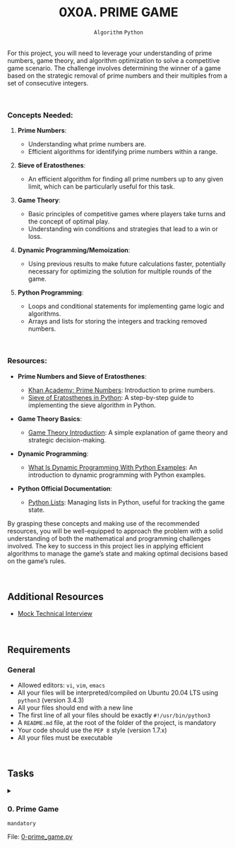 <h1 align="center"><b>0X0A. PRIME GAME</b></h1>
<div align="center"><code>Algorithm</code> <code>Python</code></div>

<!-- <br>
<hr>
<h3><a href=>Notes</a></h3>
<hr> -->


<!--==================================================-->
<br>
<p>For this project, you will need to leverage your understanding of prime numbers, game theory, and algorithm optimization to solve a competitive game scenario. The challenge involves determining the winner of a game based on the strategic removal of prime numbers and their multiples from a set of consecutive integers.</p>

<br>
<h3>Concepts Needed:</h3>

<ol>
<li><p><strong>Prime Numbers</strong>:</p>

<ul>
<li>Understanding what prime numbers are.</li>
<li>Efficient algorithms for identifying prime numbers within a range.</li>
</ul></li>
<li><p><strong>Sieve of Eratosthenes</strong>:</p>

<ul>
<li>An efficient algorithm for finding all prime numbers up to any given limit, which can be particularly useful for this task.</li>
</ul></li>
<li><p><strong>Game Theory</strong>:</p>

<ul>
<li>Basic principles of competitive games where players take turns and the concept of optimal play.</li>
<li>Understanding win conditions and strategies that lead to a win or loss.</li>
</ul></li>
<li><p><strong>Dynamic Programming/Memoization</strong>:</p>

<ul>
<li>Using previous results to make future calculations faster, potentially necessary for optimizing the solution for multiple rounds of the game.</li>
</ul></li>
<li><p><strong>Python Programming</strong>:</p>

<ul>
<li>Loops and conditional statements for implementing game logic and algorithms.</li>
<li>Arrays and lists for storing the integers and tracking removed numbers.</li>
</ul></li>
</ol>

<br>
<h3>Resources:</h3>

<ul>
<li><p><strong>Prime Numbers and Sieve of Eratosthenes</strong>:</p>

<ul>
<li><a href="https://www.khanacademy.org/math/cc-fourth-grade-math/imp-factors-multiples-and-patterns/imp-prime-and-composite-numbers/v/prime-numbers" title="Khan Academy: Prime Numbers" target="_blank">Khan Academy: Prime Numbers</a>: Introduction to prime numbers.</li>
<li><a href="https://intranet.alxswe.com/rltoken/sVjdrNQEaErO_qRYsVMTEg" title="Sieve of Eratosthenes in Python" target="_blank">Sieve of Eratosthenes in Python</a>: A step-by-step guide to implementing the sieve algorithm in Python.</li>
</ul></li>
<li><p><strong>Game Theory Basics</strong>:</p>

<ul>
<li><a href="https://intranet.alxswe.com/rltoken/lH4z--LnsuXYKh23Ji9Elw" title="Game Theory Introduction" target="_blank">Game Theory Introduction</a>: A simple explanation of game theory and strategic decision-making.</li>
</ul></li>
<li><p><strong>Dynamic Programming</strong>:</p>

<ul>
<li><a href="https://intranet.alxswe.com/rltoken/W6T0RxWaFG3GisPxLLNYkQ" title="What Is Dynamic Programming With Python Examples" target="_blank">What Is Dynamic Programming With Python Examples</a>: An introduction to dynamic programming with Python examples.</li>
</ul></li>
<li><p><strong>Python Official Documentation</strong>:</p>

<ul>
<li><a href="https://intranet.alxswe.com/rltoken/JTEGXnSDYDp8yblD9y86eg" title="Python Lists" target="_blank">Python Lists</a>: Managing lists in Python, useful for tracking the game state.</li>
</ul></li>
</ul>

<p>By grasping these concepts and making use of the recommended resources, you will be well-equipped to approach the problem with a solid understanding of both the mathematical and programming challenges involved. The key to success in this project lies in applying efficient algorithms to manage the game’s state and making optimal decisions based on the game’s rules.</p>


<br>

## Additional Resources
<ul>
<li><a href="https://intranet.alxswe.com/rltoken/h176d28650FiZFWhWw9_Sg" target="_blank" title="Mock Technical Interview">Mock Technical Interview</a></li>
</ul>


<!--==================================================-->
<br>

## Requirements
<h3>General</h3>

- Allowed editors: <code>vi</code>, <code>vim</code>, <code>emacs</code>
- All your files will be interpreted/compiled on Ubuntu 20.04 LTS using <code>python3</code> (version 3.4.3)
- All your files should end with a new line
- The first line of all your files should be exactly <code>#!/usr/bin/python3</code>
- A <code>README.md</code> file, at the root of the folder of the project, is mandatory
- Your code should use the <code>PEP 8</code> style (version 1.7.x)
- All your files must be executable

<!--==================================================-->
<br>

## Tasks
<details>
<summary>

### 0. Prime Game
`mandatory`

File: [0-prime_game.py]()
</summary>

<p>Maria and Ben are playing a game. Given a set of consecutive integers starting from <code>1</code> up to and including <code>n</code>, they take turns choosing a prime number from the set and removing that number and its multiples from the set. The player that cannot make a move loses the game.</p>

<p>They play <code>x</code> rounds of the game, where <code>n</code> may be different for each round. Assuming Maria always goes first and both players play optimally, determine who the winner of each game is.</p>

<ul>
<li>Prototype: <code>def isWinner(x, nums)</code></li>
<li>where <code>x</code> is the number of rounds and <code>nums</code> is an array of <code>n</code> </li>
<li>Return: name of the player that won the most rounds</li>
<li>If the winner cannot be determined, return <code>None</code></li>
<li>You can assume <code>n</code> and <code>x</code> will not be larger than 10000</li>
<li>You cannot import any packages in this task</li>
</ul>

<p>Example:</p>

<ul>
<li><code>x</code> = <code>3</code>, <code>nums</code> = <code>[4, 5, 1]</code></li>
</ul>

<p>First round: <code>4</code></p>

<ul>
<li>Maria picks 2 and removes 2, 4, leaving 1, 3</li>
<li>Ben picks 3 and removes 3, leaving 1</li>
<li>Ben wins because there are no prime numbers left for Maria to choose</li>
</ul>

<p>Second round: <code>5</code></p>

<ul>
<li>Maria picks 2 and removes 2, 4, leaving 1, 3, 5</li>
<li>Ben picks 3 and removes 3, leaving 1, 5</li>
<li>Maria picks 5 and removes 5, leaving 1</li>
<li>Maria wins because there are no prime numbers left for Ben to choose</li>
</ul>

<p>Third round: <code>1</code></p>

<ul>
<li>Ben wins because there are no prime numbers for Maria to choose</li>
</ul>

<p><strong>Result: Ben has the most wins</strong></p>

<pre><code>carrie@ubuntu:~/0x0A-primegame$ cat main_0.py
#!/usr/bin/python3

isWinner = __import__('0-prime_game').isWinner


print("Winner: {}".format(isWinner(5, [2, 5, 1, 4, 3])))

carrie@ubuntu:~/0x0A-primegame$
</code></pre>

<pre><code>carrie@ubuntu:~/0x0A-primegame$ ./main_0.py
Winner: Ben
carrie@ubuntu:~/0x0A-primegame$
</code></pre>


</details>

